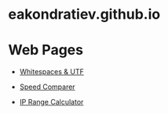 # eakondratiev.github.io
Web Pages
=========

* [Whitespaces & UTF](https://eakondratiev.github.io/ws.htm)

* [Speed Comparer](https://eakondratiev.github.io/speed.htm)

* [IP Range Calculator](https://eakondratiev.github.io/iprange.htm)